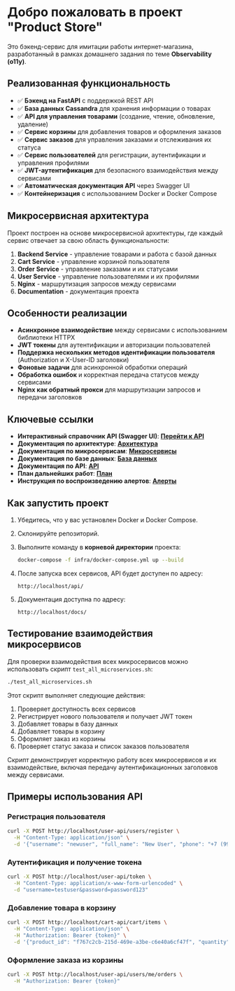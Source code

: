 # Добро пожаловать в проект "Product Store"

Это бэкенд-сервис для имитации работы интернет-магазина, разработанный в рамках домашнего задания по теме **Observability (o11y)**.

## Реализованная функциональность

- ✅ **Бэкенд на FastAPI** с поддержкой REST API
- ✅ **База данных Cassandra** для хранения информации о товарах
- ✅ **API для управления товарами** (создание, чтение, обновление, удаление)
- ✅ **Сервис корзины** для добавления товаров и оформления заказов
- ✅ **Сервис заказов** для управления заказами и отслеживания их статуса
- ✅ **Сервис пользователей** для регистрации, аутентификации и управления профилями
- ✅ **JWT-аутентификация** для безопасного взаимодействия между сервисами
- ✅ **Автоматическая документация API** через Swagger UI
- ✅ **Контейнеризация** с использованием Docker и Docker Compose

## Микросервисная архитектура

Проект построен на основе микросервисной архитектуры, где каждый сервис отвечает за свою область функциональности:

1. **Backend Service** - управление товарами и работа с базой данных
2. **Cart Service** - управление корзиной пользователя
3. **Order Service** - управление заказами и их статусами
4. **User Service** - управление пользователями и их профилями
5. **Nginx** - маршрутизация запросов между сервисами
6. **Documentation** - документация проекта

## Особенности реализации

- **Асинхронное взаимодействие** между сервисами с использованием библиотеки HTTPX
- **JWT токены** для аутентификации и авторизации пользователей
- **Поддержка нескольких методов идентификации пользователя** (Authorization и X-User-ID заголовки)
- **Фоновые задачи** для асинхронной обработки операций
- **Обработка ошибок** и корректная передача статусов между сервисами
- **Nginx как обратный прокси** для маршрутизации запросов и передачи заголовков

## Ключевые ссылки

* **Интерактивный справочник API (Swagger UI)**: **[Перейти к API](/swagger/)**
* **Документация по архитектуре**: **[Архитектура](./architecture/)**
* **Документация по микросервисам**: **[Микросервисы](./microservices/)**
* **Документация по базе данных**: **[База данных](./database/)**
* **Документация по API**: **[API](./api_docs/)**
* **План дальнейших работ**: **[План](./future_plans/)**
* **Инструкция по воспроизведению алертов**: **[Алерты](./reproduce_alerts/)**

## Как запустить проект

1. Убедитесь, что у вас установлен Docker и Docker Compose.
2. Склонируйте репозиторий.
3. Выполните команду в **корневой директории** проекта:

   ```bash
   docker-compose -f infra/docker-compose.yml up --build
   ```

4. После запуска всех сервисов, API будет доступен по адресу:
   ```
   http://localhost/api/
   ```

5. Документация доступна по адресу:
   ```
   http://localhost/docs/
   ```

## Тестирование взаимодействия микросервисов

Для проверки взаимодействия всех микросервисов можно использовать скрипт `test_all_microservices.sh`:

```bash
./test_all_microservices.sh
```

Этот скрипт выполняет следующие действия:
1. Проверяет доступность всех сервисов
2. Регистрирует нового пользователя и получает JWT токен
3. Добавляет товары в базу данных
4. Добавляет товары в корзину
5. Оформляет заказ из корзины
6. Проверяет статус заказа и список заказов пользователя

Скрипт демонстрирует корректную работу всех микросервисов и их взаимодействие, включая передачу аутентификационных заголовков между сервисами.

## Примеры использования API

### Регистрация пользователя

```bash
curl -X POST http://localhost/user-api/users/register \
  -H "Content-Type: application/json" \
  -d '{"username": "newuser", "full_name": "New User", "phone": "+7 (999) 123-45-67", "password": "password123"}'
```

### Аутентификация и получение токена

```bash
curl -X POST http://localhost/user-api/token \
  -H "Content-Type: application/x-www-form-urlencoded" \
  -d "username=testuser&password=password123"
```

### Добавление товара в корзину

```bash
curl -X POST http://localhost/cart-api/cart/items \
  -H "Content-Type: application/json" \
  -H "Authorization: Bearer {token}" \
  -d '{"product_id": "f767c2cb-215d-469e-a3be-c6e40a6cf47f", "quantity": 2}'
```

### Оформление заказа из корзины

```bash
curl -X POST http://localhost/user-api/users/me/orders \
  -H "Authorization: Bearer {token}"
```

